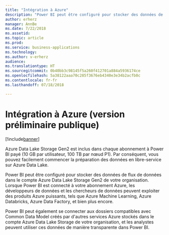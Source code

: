 ```yaml
---
title: "Intégration à Azure"
description: "Power BI peut être configuré pour stocker des données de flux de données dans Azure Data Lake Storage de votre organisation."
author: erherz
manager: AnnBe
ms.date: 7/22/2018
ms.assetid: 
ms.topic: article
ms.prod: 
ms.service: business-applications
ms.technology: 
ms.author: v-erherz
audience: 
ms.translationtype: HT
ms.sourcegitcommit: 0b40bb3c98145f5a260f412701a884a5936174ce
ms.openlocfilehash: 5a38122aaa70c285f3676eb4340e3e34b2acfb0c
ms.contentlocale: fr-fr
ms.lasthandoff: 07/18/2018

---
```

# <a name="azure-integration-public-preview"></a>Intégration à Azure (version préliminaire publique) 


[!include[banner](../../../includes/banner.md)]

Azure Data Lake Storage Gen2 est inclus dans chaque abonnement à Power BI payé (10 GB par utilisateur, 100 TB par nœud P1). Par conséquent, vous pouvez facilement commencer la préparation des données en libre-service sur Azure Data Lake.  

Power BI peut être configuré pour stocker des données de flux de données dans le compte Azure Data Lake Storage Gen2 de votre organisation. Lorsque Power BI est connecté à votre abonnement Azure, les développeurs de données et les chercheurs de données peuvent exploiter des produits Azure puissants, tels que Azure Machine Learning, Azure Databricks, Azure Data Factory, et bien plus encore. 

Power BI peut également se connecter aux dossiers compatibles avec Common Data Model créés par d'autres services Azure stockés dans le compte Azure Data Lake Storage de votre organisation, et les analystes peuvent utiliser ces données de manière transparente dans Power BI. 

